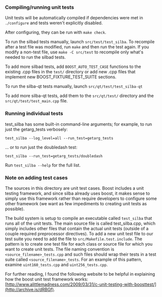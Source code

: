 ### Compiling/running unit tests

Unit tests will be automatically compiled if dependencies were met in `./configure`
and tests weren't explicitly disabled.

After configuring, they can be run with `make check`.

To run the silbad tests manually, launch `src/test/test_silba`. To recompile
after a test file was modified, run `make` and then run the test again. If you
modify a non-test file, use `make -C src/test` to recompile only what's needed
to run the silbad tests.

To add more silbad tests, add `BOOST_AUTO_TEST_CASE` functions to the existing
.cpp files in the `test/` directory or add new .cpp files that
implement new BOOST_FIXTURE_TEST_SUITE sections.

To run the silba-qt tests manually, launch `src/qt/test/test_silba-qt`

To add more silba-qt tests, add them to the `src/qt/test/` directory and
the `src/qt/test/test_main.cpp` file.

### Running individual tests

test_silba has some built-in command-line arguments; for
example, to run just the getarg_tests verbosely:

    test_silba --log_level=all --run_test=getarg_tests

... or to run just the doubledash test:

    test_silba --run_test=getarg_tests/doubledash

Run `test_silba --help` for the full list.

### Note on adding test cases

The sources in this directory are unit test cases.  Boost includes a
unit testing framework, and since silba already uses boost, it makes
sense to simply use this framework rather than require developers to
configure some other framework (we want as few impediments to creating
unit tests as possible).

The build system is setup to compile an executable called `test_silba`
that runs all of the unit tests.  The main source file is called
test_silba.cpp, which simply includes other files that contain the
actual unit tests (outside of a couple required preprocessor
directives). To add a new unit test file to our test suite you need
to add the file to `src/Makefile.test.include`. The pattern is to
create one test file for each class or source file for which you want
to create unit tests.  The file naming convention is
`<source_filename>_tests.cpp` and such files should wrap their tests
in a test suite called `<source_filename>_tests`.  For an example of
this pattern, examine `uint160_tests.cpp` and `uint256_tests.cpp`.

For further reading, I found the following website to be helpful in
explaining how the boost unit test framework works:
[http://www.alittlemadness.com/2009/03/31/c-unit-testing-with-boosttest/](http://archive.is/dRBGf).
